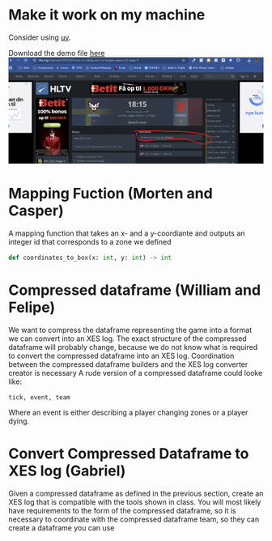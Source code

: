 # Make it work on my machine 
Consider using [uv](https://docs.astral.sh/uv/). 

Download the demo file [here](https://www.hltv.org/matches/2385919/heroic-vs-3dmax-esl-pro-league-season-22-stage-1)
![alt text](docs/images/download-dem.png "Title")


# Mapping Fuction (Morten and Casper)
A mapping function that takes an x- and a y-coordiante and outputs an integer id that corresponds to a zone we defined
```python
def coordinates_to_box(x: int, y: int) -> int
```
# Compressed dataframe (William and Felipe)
We want to compress the dataframe representing the game into a format we can convert into an XES log. The exact structure of the compressed dataframe will probably change, because we do not know what is required to convert the compressed dataframe into an XES log. Coordination between the compressed dataframe builders and the XES log converter creator is necessary
A rude version of a compressed dataframe could looke like:
```
tick, event, team
```
Where an event is either describing a player changing zones or a player dying.

# Convert Compressed Dataframe to XES log (Gabriel)
Given a compressed dataframe as defined in the previous section, create an XES log that is compatible with the tools shown in class. You will most likely have requirements to the form of the compressed dataframe, so it is necessary to coordinate with the compressed dataframe team, so they can create a dataframe you can use
